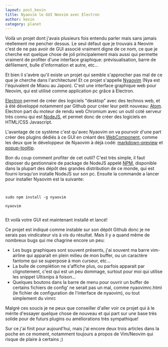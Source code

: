 ```yaml
---
layout: post_kevin
title: Nyaovim le GUI Neovim avec Electron
author: kevin
category: planet
---
```


Voilà un projet dont j'avais plusieurs fois entendu parler mais sans jamais réellement me pencher dessus. Le seul défaut que je trouvais à Neovim c'est de ne pas avoir de GUI associé vraiment digne de ce nom, ce que je cherche est quelque chose de joli principalement mais aussi qui permette vraiment de profiter d'une interface graphique: prévisualisation, barre de défilement, bulle d'information et autre, etc...

<!--break-->

Et bien il s'avère qu'il existe un projet qui semble s'approcher pas mal de ce que je cherche dans l'architecture! Et ce projet s'appelle [Nyaovim](https://github.com/rhysd/NyaoVim) (Nya est l'équivalent de Miaou au Japon). C'est une interface graphique web pour Neovim, qui est utilisé comme application pc grâce à Electron.

[Electron](electron.atom.io) permet de créer des logiciels "desktop" avec des technos web, et à été développé notamment par Github pour créer leur petit nouveau: [Atom](atom.io). Electron part du moteur de rendu web Chromium avec un outil coté serveur très connu qui est [NodeJS](https://nodejs.org/en/), et permet donc de créer des logiciels en HTML/CSS Javascript.

L'avantage de ce système c'est qu'avec Nyaovim on va pourvoir d'une part créer des plugins dédiés à ce GUI en créant des [WebComponent](https://github.com/rhysd/neovim-component), comme les deux que le développeur de Nyaovim à déjà codé: [markdown-preview](https://github.com/rhysd/nyaovim-markdown-preview) et [popup-tooltip](https://github.com/rhysd/nyaovim-popup-tooltip).

Bon du coup comment profiter de cet outil? C'est très simple, il faut disposer du gestionnaire de package de NodeJS appelé [NPM](https://www.npmjs.com/), disponible dans la plupart des dépôt des grandes distribution de ce monde, qui est fourni lorsqu'on installe NodeJS sur son pc. Ensuite la commande a lancer pour installer Nyaovim est la suivante:

<pre><code class="bash">

sudo npm install -g nyaovim

nyaovim

</code></pre>

Et voilà votre GUI est maintenant installé et lancé!

Ce projet est indiqué comme instable sur son dépôt Github donc je ne serais pas vindicateur vis à vis du résultat. Mais il y a quand même de nombreux bugs qui me chagrine encore un peu:

* Les bugs graphiques sont souvent présents, j'ai souvent ma barre vim-airline qui apparait en plein milieu de mon buffer, ou un caractère fantome qui se superpose à mon curseur, etc...
* La bulle de complétion ne s'affiche plus, ou parfois apparait par clignotement, c'est qui est un peu dommage, surtout pour moi qui utilise les snippet Ultisnips à foison...
* Quelques boutons dans la barre de menu pour ouvrir un buffer de certains fichiers de config' ne serait pas un mal, comme nyaovimrc.html (le fichier de configuration de l'interface de nyaovim), ou tout simplement du vimrc

Malgré ces soucis je ne peux que conseiller d'aller voir ce projet qui à le mérite d'essayer quelque chose de nouveau et qui part sur une base très solide pour de futurs plugins ou améliorations très sympathique!

Sur ce j'ai finit pour aujourd'hui, mais j'ai encore deux trois articles dans la poche en ce moment, notamment toujours a propos de Vim/Neovim qui risque de plaire à certains ;)
